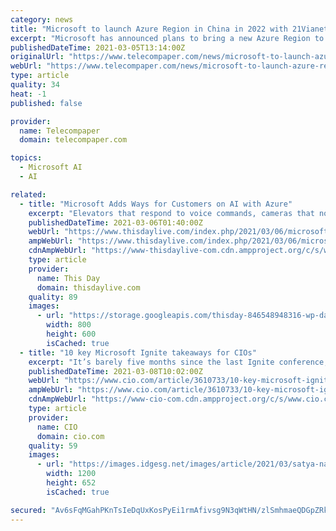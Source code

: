 ```yaml
---
category: news
title: "Microsoft to launch Azure Region in China in 2022 with 21Vianet"
excerpt: "Microsoft has announced plans to bring a new Azure Region to North China in 2022 through its local partner 21Vianet. This expansion is expected to double the capacity of Microsoft's intelligent cloud portfolio in China in the coming years,"
publishedDateTime: 2021-03-05T13:14:00Z
originalUrl: "https://www.telecompaper.com/news/microsoft-to-launch-azure-region-in-china-in-2022-with-21vianet--1374851"
webUrl: "https://www.telecompaper.com/news/microsoft-to-launch-azure-region-in-china-in-2022-with-21vianet--1374851"
type: article
quality: 34
heat: -1
published: false

provider:
  name: Telecompaper
  domain: telecompaper.com

topics:
  - Microsoft AI
  - AI

related:
  - title: "Microsoft Adds Ways for Customers on AI with Azure"
    excerpt: "Elevators that respond to voice commands, cameras that notify store managers when to restock shelves and video streams that keep tabs on everything from cash register lines to parking space"
    publishedDateTime: 2021-03-06T01:40:00Z
    webUrl: "https://www.thisdaylive.com/index.php/2021/03/06/microsoft-adds-ways-for-customers-on-ai-with-azure/"
    ampWebUrl: "https://www.thisdaylive.com/index.php/2021/03/06/microsoft-adds-ways-for-customers-on-ai-with-azure/amp/"
    cdnAmpWebUrl: "https://www-thisdaylive-com.cdn.ampproject.org/c/s/www.thisdaylive.com/index.php/2021/03/06/microsoft-adds-ways-for-customers-on-ai-with-azure/amp/"
    type: article
    provider:
      name: This Day
      domain: thisdaylive.com
    quality: 89
    images:
      - url: "https://storage.googleapis.com/thisday-846548948316-wp-data/wp-media/2019/09/f73fc3da-microsoft.jpg"
        width: 800
        height: 600
        isCached: true
  - title: "10 key Microsoft Ignite takeaways for CIOs"
    excerpt: "It’s barely five months since the last Ignite conference, but Microsoft still had a lot to share about innovations in AI, IoT, and communication."
    publishedDateTime: 2021-03-08T10:02:00Z
    webUrl: "https://www.cio.com/article/3610733/10-key-microsoft-ignite-takeaways-for-cios.html"
    ampWebUrl: "https://www.cio.com/article/3610733/10-key-microsoft-ignite-takeaways-for-cios.amp.html"
    cdnAmpWebUrl: "https://www-cio-com.cdn.ampproject.org/c/s/www.cio.com/article/3610733/10-key-microsoft-ignite-takeaways-for-cios.amp.html"
    type: article
    provider:
      name: CIO
      domain: cio.com
    quality: 59
    images:
      - url: "https://images.idgesg.net/images/article/2021/03/satya-nadella-2-100879791-large.jpg"
        width: 1200
        height: 652
        isCached: true

secured: "Av6sFqMGahPKnTsIeDqUxKosPyEi1rmAfivsg9N3qWtHN/zlSmhmaeQDGpZRkQJOd44iQyfxSK/eARrWP3SsrPoGXZC7spRoIpNVgnF6XKZPyUc4J0jtcAFoUoC29O+D0d0wuD/usOVQOZMmBF3OJffv/2e2ReyTSii5t5KgrxfLzsK9QCoOfO6D4GtsL6R4fNdMDPeX4P9/qE25qIeEAAPTCceBxm0zOgxytd/YYCqpvoDqmsDxO3TeIB9eSYnok7K4nIrNC7SIm9tDh/RBVS6RceWTVjJaWFpLrtLiXTITjiHVbG8wvmFp4bgJDGsSEIsXIyAiDA26vCDvS51EmV7XLv/7TIWIvXGfPT+DiSs=;MBTX38P3oIgzzrpoLzTOsw=="
---
```


